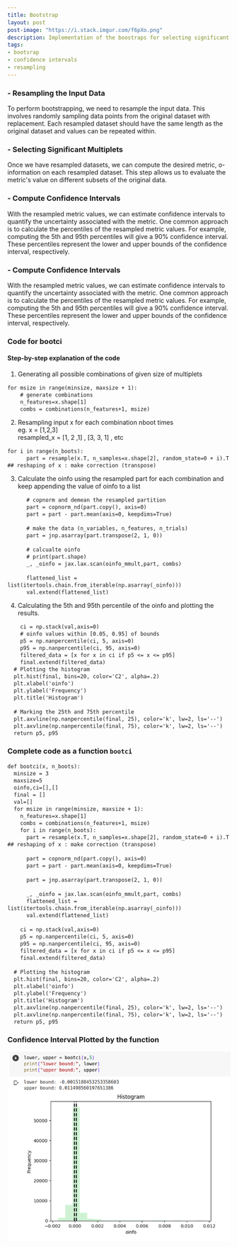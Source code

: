 ```yaml
---
title: Bootstrap
layout: post
post-image: "https://i.stack.imgur.com/f6pXo.png"
description: Implementation of the boostraps for selecting significant multiplets + confidence interval estimation.
tags:
- bootsrap
- confidence intervals
- resampling
---
```

### - Resampling the Input Data
To perform bootstrapping, we need to resample the input data. This involves randomly sampling data points from the 
original dataset with replacement. Each resampled dataset should have the same length as the original dataset and 
values can be repeated within.

### - Selecting Significant Multiplets 
Once we have resampled datasets, we can compute the desired metric, o-information on each resampled dataset. This 
step allows us to evaluate the metric's value on different subsets of the original data.

### - Compute Confidence Intervals
With the resampled metric values, we can estimate confidence intervals to quantify the uncertainty associated with 
the metric. One common approach is to calculate the percentiles of the resampled metric values. For example, computing 
the 5th and 95th percentiles will give a 90% confidence interval. These percentiles represent the lower and upper 
bounds of the confidence interval, respectively.
### - Compute Confidence Intervals
With the resampled metric values, we can estimate confidence intervals to quantify the uncertainty associated with the metric. One common approach is to calculate the percentiles of the resampled metric values. For example, computing the 5th and 95th percentiles will give a 90% confidence interval. These percentiles represent the lower and upper bounds of the confidence interval, respectively.

### Code for bootci
#### Step-by-step explanation of the code
1. Generating all possible combinations of given size of multiplets
   
```
for msize in range(minsize, maxsize + 1):
    # generate combinations
    n_features=x.shape[1]
    combs = combinations(n_features+1, msize)
```

2. Resampling input x for each combination nboot times <br>
   eg. x = [1,2,3] <br>
   resampled_x = [1, 2 ,1] , [3, 3, 1] , etc
   
```
for i in range(n_boots):
      part = resample(x.T, n_samples=x.shape[2], random_state=0 + i).T ## reshaping of x : make correction (transpose)

```

3. Calculate the oinfo using the resampled part for each combination and keep appending the value of oinfo to a list
   
```
      # copnorm and demean the resampled partition
      part = copnorm_nd(part.copy(), axis=0)
      part = part - part.mean(axis=0, keepdims=True)

      # make the data (n_variables, n_features, n_trials)
      part = jnp.asarray(part.transpose(2, 1, 0))

      # calcualte oinfo
      # print(part.shape)
      _, _oinfo = jax.lax.scan(oinfo_mmult,part, combs)

      flattened_list = list(itertools.chain.from_iterable(np.asarray(_oinfo)))
      val.extend(flattened_list)
```

4. Calculating the 5th and 95th percentile of the oinfo and plotting the results.
   
```
    ci = np.stack(val,axis=0)
    # oinfo values within [0.05, 0.95] of bounds
    p5 = np.nanpercentile(ci, 5, axis=0)
    p95 = np.nanpercentile(ci, 95, axis=0)
    filtered_data = [x for x in ci if p5 <= x <= p95]
    final.extend(filtered_data)
  # Plotting the histogram
  plt.hist(final, bins=20, color='C2', alpha=.2)
  plt.xlabel('oinfo')
  plt.ylabel('Frequency')
  plt.title('Histogram')

  # Marking the 25th and 75th percentile
  plt.axvline(np.nanpercentile(final, 25), color='k', lw=2, ls='--')
  plt.axvline(np.nanpercentile(final, 75), color='k', lw=2, ls='--')
  return p5, p95
```

### Complete code as a function `bootci`

```
def bootci(x, n_boots):
  minsize = 3
  maxsize=5
  oinfo,ci=[],[]
  final = []
  val=[]
  for msize in range(minsize, maxsize + 1):
    n_features=x.shape[1]
    combs = combinations(n_features+1, msize)
    for i in range(n_boots):
      part = resample(x.T, n_samples=x.shape[2], random_state=0 + i).T ## reshaping of x : make correction (transpose)

      part = copnorm_nd(part.copy(), axis=0)
      part = part - part.mean(axis=0, keepdims=True)

      part = jnp.asarray(part.transpose(2, 1, 0))

      _, _oinfo = jax.lax.scan(oinfo_mmult,part, combs)
      flattened_list = list(itertools.chain.from_iterable(np.asarray(_oinfo)))
      val.extend(flattened_list)

    ci = np.stack(val,axis=0)
    p5 = np.nanpercentile(ci, 5, axis=0)
    p95 = np.nanpercentile(ci, 95, axis=0)
    filtered_data = [x for x in ci if p5 <= x <= p95]
    final.extend(filtered_data)

  # Plotting the histogram
  plt.hist(final, bins=20, color='C2', alpha=.2)
  plt.xlabel('oinfo')
  plt.ylabel('Frequency')
  plt.title('Histogram')
  plt.axvline(np.nanpercentile(final, 25), color='k', lw=2, ls='--')
  plt.axvline(np.nanpercentile(final, 75), color='k', lw=2, ls='--')
  return p5, p95
```

### Confidence Interval Plotted by the function
![bootci](../assets/images/bootci.png)